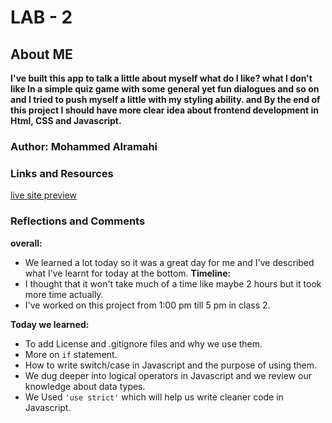 # LAB - 2
## About ME
**I've built this app to talk a little about myself what do I like? what I don't like In a simple quiz game with some general yet fun dialogues and so on and I tried to push myself a little with my styling ability. and By the end of this project I should have more clear idea about frontend development in Html, CSS and Javascript.**

### Author: Mohammed Alramahi 

### Links and Resources

[live site preview]("https://mohammed-alramahi.github.io/about-me/.")

### Reflections and Comments
**overall:**
 - We learned a lot today so it was a great day for me and I've described what I've learnt for today at the bottom.
**Timeline:**
 - I thought that it won't take much of a time like maybe 2 hours but it took more time actually.
 - I've worked on this project from 1:00 pm till 5 pm in class 2.

**Today we learned:** 
 - To add License and .gitignore files and why we use them.
 - More on `if` statement.
 - How to write switch/case in Javascript and the purpose of using them.
 - We dug deeper into logical operators in Javascript and we review our knowledge about data types.
 - We Used `'use strict'` which will help us write cleaner code in Javascript.